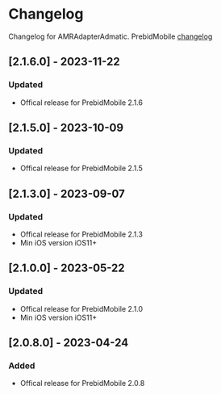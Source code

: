 # Changelog

Changelog for AMRAdapterAdmatic. 
PrebidMobile [changelog](https://prebid.org/product-suite/prebid-mobile/)

## [2.1.6.0] - 2023-11-22
### Updated
- Offical release for PrebidMobile 2.1.6

## [2.1.5.0] - 2023-10-09
### Updated
- Offical release for PrebidMobile 2.1.5

## [2.1.3.0] - 2023-09-07
### Updated
- Offical release for PrebidMobile 2.1.3
- Min iOS version iOS11+

## [2.1.0.0] - 2023-05-22
### Updated
- Offical release for PrebidMobile 2.1.0
- Min iOS version iOS11+

## [2.0.8.0] - 2023-04-24
### Added
- Offical release for PrebidMobile 2.0.8
